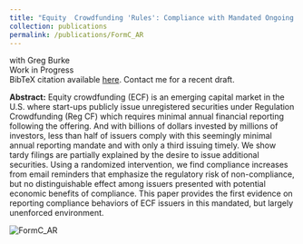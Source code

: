 ```yaml
---
title: "Equity  Crowdfunding 'Rules': Compliance with Mandated Ongoing Financial Reporting in an Unenforced Environment"
collection: publications
permalink: /publications/FormC_AR
---
```

with Greg Burke<br>
Work in Progress<br>
BibTeX citation available [here](https://rileyleague.github.io/bibfiles/burke2024rules.md). Contact me for a recent draft.

**Abstract:** Equity crowdfunding (ECF) is an emerging capital market in the U.S. where start-ups publicly issue unregistered securities under Regulation Crowdfunding (Reg CF) which requires minimal annual financial reporting following the offering. And with billions of dollars invested by millions of investors, less than half of issuers comply with this seemingly minimal annual reporting mandate and with only a third issuing timely. We show tardy filings are partially explained by the desire to issue additional securities. Using a randomized intervention, we find compliance increases from email reminders that emphasize the regulatory risk of non-compliance, but no distinguishable effect among issuers presented with potential economic benefits of compliance. This paper provides the first evidence on reporting compliance behaviors of ECF issuers in this mandated, but largely unenforced environment.

![FormC_AR](https://rileyleague.github.io/images/message_effects.png)
